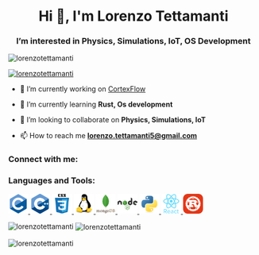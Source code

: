 <h1 align="center">Hi 👋, I'm Lorenzo Tettamanti</h1>
<h3 align="center">I’m interested in Physics, Simulations, IoT, OS Development</h3>

<p align="left"> <img src="https://komarev.com/ghpvc/?username=lorenzotettamanti&label=Profile%20views&color=0e75b6&style=flat" alt="lorenzotettamanti" /> </p>

<p align="left"> <a href="https://github.com/ryo-ma/github-profile-trophy"><img src="https://github-profile-trophy.vercel.app/?username=lorenzotettamanti" alt="lorenzotettamanti" /></a> </p>

- 🔭 I’m currently working on [CortexFlow](https://github.com/CortexFlow)

- 🌱 I’m currently learning **Rust, Os development**

- 👯 I’m looking to collaborate on **Physics, Simulations, IoT**

- 📫 How to reach me **lorenzo.tettamanti5@gmail.com**

<h3 align="left">Connect with me:</h3>
<p align="left">
</p>

<h3 align="left">Languages and Tools:</h3>
<p align="left"> <a href="https://www.cprogramming.com/" target="_blank" rel="noreferrer"> <img src="https://raw.githubusercontent.com/devicons/devicon/master/icons/c/c-original.svg" alt="c" width="40" height="40"/> </a> <a href="https://www.w3schools.com/cpp/" target="_blank" rel="noreferrer"> <img src="https://raw.githubusercontent.com/devicons/devicon/master/icons/cplusplus/cplusplus-original.svg" alt="cplusplus" width="40" height="40"/> </a> <a href="https://www.w3schools.com/css/" target="_blank" rel="noreferrer"> <img src="https://raw.githubusercontent.com/devicons/devicon/master/icons/css3/css3-original-wordmark.svg" alt="css3" width="40" height="40"/> </a> <a href="https://www.linux.org/" target="_blank" rel="noreferrer"> <img src="https://raw.githubusercontent.com/devicons/devicon/master/icons/linux/linux-original.svg" alt="linux" width="40" height="40"/> </a> <a href="https://www.mongodb.com/" target="_blank" rel="noreferrer"> <img src="https://raw.githubusercontent.com/devicons/devicon/master/icons/mongodb/mongodb-original-wordmark.svg" alt="mongodb" width="40" height="40"/> </a> <a href="https://nodejs.org" target="_blank" rel="noreferrer"> <img src="https://raw.githubusercontent.com/devicons/devicon/master/icons/nodejs/nodejs-original-wordmark.svg" alt="nodejs" width="40" height="40"/> </a> <a href="https://www.python.org" target="_blank" rel="noreferrer"> <img src="https://raw.githubusercontent.com/devicons/devicon/master/icons/python/python-original.svg" alt="python" width="40" height="40"/> </a> <a href="https://reactjs.org/" target="_blank" rel="noreferrer"> <img src="https://raw.githubusercontent.com/devicons/devicon/master/icons/react/react-original-wordmark.svg" alt="react" width="40" height="40"/> </a> <a href="https://www.rust-lang.org" target="_blank" rel="noreferrer"> <img src="https://github.com/tandpfun/skill-icons/blob/main/icons/Rust.svg" alt="rust" width="40" height="40"/> </a> </p>

<p><img align="left" src="https://github-readme-stats.vercel.app/api/top-langs?username=lorenzotettamanti&show_icons=true&locale=en&layout=compact" alt="lorenzotettamanti" /></p>

<p>&nbsp;<img align="center" src="https://github-readme-stats.vercel.app/api?username=lorenzotettamanti&show_icons=true&locale=en" alt="lorenzotettamanti" /></p>

<p><img align="center" src="https://github-readme-streak-stats.herokuapp.com/?user=lorenzotettamanti&" alt="lorenzotettamanti" /></p>
